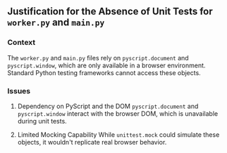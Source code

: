 ## Justification for the Absence of Unit Tests for `worker.py` and `main.py`

### Context

The `worker.py` and `main.py` files rely on `pyscript.document` and `pyscript.window`, which are only available in a browser environment. Standard Python testing frameworks cannot access these objects.

### Issues

1. Dependency on PyScript and the DOM
    `pyscript.document` and `pyscript.window` interact with the browser DOM, which is unavailable during unit tests.

2. Limited Mocking Capability
    While `unittest.mock` could simulate these objects, it wouldn't replicate real browser behavior.